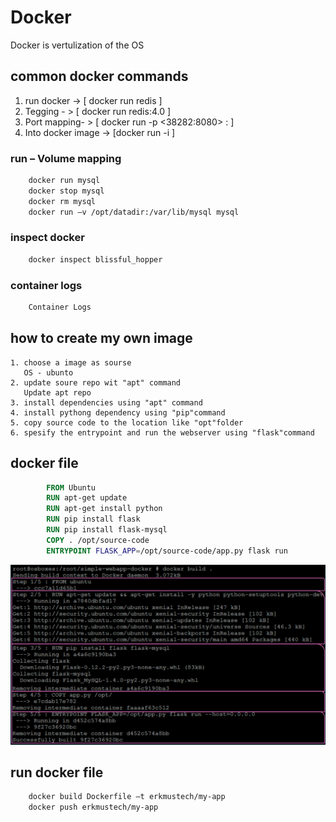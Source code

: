 # Docker 
  Docker is vertulization of the OS

## common docker commands
  1.  run docker ->   [ docker run redis ]
  2.  Tegging - > [ docker run redis:4.0 ]
  3.  Port mapping- > [ docker run -p <38282:8080>  <webapp>:<tagname> ] 
  4.  Into docker image -> [docker run -i <imagename>]

### run – Volume mapping 
  ```sh
      docker run mysql
      docker stop mysql
      docker rm mysql
      docker run –v /opt/datadir:/var/lib/mysql mysql
```
### inspect docker 
```sh  
    docker inspect blissful_hopper
```
### container logs
```sh
    Container Logs
```

## how to create my own image
    1. choose a image as sourse 
       OS - ubunto
    2. update soure repo wit "apt" command
       Update apt repo
    3. install dependencies using "apt" command
    4. install pythong dependency using "pip"command
    5. copy source code to the location like "opt"folder
    6. spesify the entrypoint and run the webserver using "flask"command

## docker file
```dockerfile
        FROM Ubuntu
        RUN apt-get update
        RUN apt-get install python
        RUN pip install flask
        RUN pip install flask-mysql
        COPY . /opt/source-code
        ENTRYPOINT FLASK_APP=/opt/source-code/app.py flask run
```

![docker build leyer](_docs/assets/built_leyer.jpg)
## run docker file 
```sh
    docker build Dockerfile –t erkmustech/my-app
    docker push erkmustech/my-app
```

